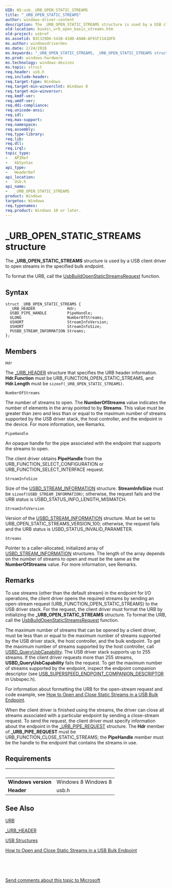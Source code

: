 ```yaml
---
UID: NS:usb._URB_OPEN_STATIC_STREAMS
title: "_URB_OPEN_STATIC_STREAMS"
author: windows-driver-content
description: The _URB_OPEN_STATIC_STREAMS structure is used by a USB client driver to open streams in the specified bulk endpoint.
old-location: buses\_urb_open_basic_streams.htm
old-project: usbref
ms.assetid: B3C329D6-541B-410D-A9AB-AF91F1141DFD
ms.author: windowsdriverdev
ms.date: 2/24/2018
ms.keywords: "_URB_OPEN_STATIC_STREAMS, _URB_OPEN_STATIC_STREAMS structure [Buses], buses._urb_open_basic_streams, usb/_URB_OPEN_STATIC_STREAMS"
ms.prod: windows-hardware
ms.technology: windows-devices
ms.topic: struct
req.header: usb.h
req.include-header: 
req.target-type: Windows
req.target-min-winverclnt: Windows 8
req.target-min-winversvr: 
req.kmdf-ver: 
req.umdf-ver: 
req.ddi-compliance: 
req.unicode-ansi: 
req.idl: 
req.max-support: 
req.namespace: 
req.assembly: 
req.type-library: 
req.lib: 
req.dll: 
req.irql: 
topic_type:
-	APIRef
-	kbSyntax
api_type:
-	HeaderDef
api_location:
-	Usb.h
api_name:
-	_URB_OPEN_STATIC_STREAMS
product: Windows
targetos: Windows
req.typenames: 
req.product: Windows 10 or later.
---
```


# _URB_OPEN_STATIC_STREAMS structure
The <b>_URB_OPEN_STATIC_STREAMS</b> structure is used by a  USB client driver to open streams in the specified bulk endpoint. 

To format the URB, call the <a href="..\usbdlib\nf-usbdlib-usbbuildopenstaticstreamsrequest.md">UsbBuildOpenStaticStreamsRequest</a>  function.

## Syntax
````
struct _URB_OPEN_STATIC_STREAMS {
  _URB_HEADER              Hdr;
  USBD_PIPE_HANDLE         PipeHandle;
  ULONG                    NumberOfStreams;
  USHORT                   StreamInfoVersion;
  USHORT                   StreamInfoSize;
  PUSBD_STREAM_INFORMATION Streams;
};
````

## Members


`Hdr`

The <a href="..\usb\ns-usb-_urb_header.md">_URB_HEADER</a> structure that specifies the URB header information. <b>Hdr.Function</b> must be URB_FUNCTION_OPEN_STATIC_STREAMS, and <b>Hdr.Length</b> must be <code>sizeof(_URB_OPEN_STATIC_STREAMS)</code>.

`NumberOfStreams`

The number of streams to open. The <b>NumberOfStreams</b> value indicates the number of elements in the array pointed to by <b>Streams</b>. This value must be greater than zero and less than or equal to the maximum number of streams supported by the USB driver stack, the host controller, and the endpoint in the device. For more information, see Remarks.

`PipeHandle`

An opaque handle for the pipe associated with the endpoint that supports the streams to open.

The client driver obtains <b>PipeHandle</b> from the    URB_FUNCTION_SELECT_CONFIGURATION or URB_FUNCTION_SELECT_INTERFACE request.

`StreamInfoSize`

Size of the <a href="..\usb\ns-usb-_usbd_stream_information.md">USBD_STREAM_INFORMATION</a> structure.  <b>StreamInfoSize</b> must be <code>sizeof(USBD_STREAM_INFORMATION)</code>;
otherwise, the request fails and the URB status is  USBD_STATUS_INFO_LENGTH_MISMATCH.

`StreamInfoVersion`

Version of the <a href="..\usb\ns-usb-_usbd_stream_information.md">USBD_STREAM_INFORMATION</a> structure.  Must be set to URB_OPEN_STATIC_STREAMS_VERSION_100; otherwise, the request fails and the URB status is  USBD_STATUS_INVALID_PARAMETER.

`Streams`

Pointer to a caller-allocated, initialized array of <a href="..\usb\ns-usb-_usbd_stream_information.md">USBD_STREAM_INFORMATION</a> structures. The length of the array depends on the number of streams to open and must be the same as the <b>NumberOfStreams</b> value.   For more information, see Remarks.

## Remarks
To use  streams (other than the default stream) in the endpoint for I/O operations, the client driver opens the required streams by sending an open-stream request (URB_FUNCTION_OPEN_STATIC_STREAMS) to the USB driver stack. For the request, the client driver must format the URB by  initializing the  <b>_URB_OPEN_STATIC_STREAMS</b> structure. To format the URB, call the <a href="..\usbdlib\nf-usbdlib-usbbuildopenstaticstreamsrequest.md">UsbBuildOpenStaticStreamsRequest</a>  function.

The maximum number of streams that can be opened by a client driver, must be less than or equal to the maximum number of streams supported by the USB driver stack, the host controller, and the bulk endpoint. To get the maximum number of streams supported by the host controller, call <a href="..\usbdlib\nf-usbdlib-usbd_queryusbcapability.md">USBD_QueryUsbCapability</a>. The USB driver stack supports up to 255 streams.  If the client driver requests more than 255 streams, <b>USBD_QueryUsbCapability</b> fails the request. To get the maximum number of streams supported by the endpoint, inspect the endpoint companion descriptor (see <a href="..\usbspec\ns-usbspec-_usb_superspeed_endpoint_companion_descriptor.md">USB_SUPERSPEED_ENDPOINT_COMPANION_DESCRIPTOR</a> in Usbspec.h).

For information about formatting the URB for the open-stream request and code example, see <a href="https://msdn.microsoft.com/library/windows/hardware/hh450846">How to Open and Close Static Streams in a USB Bulk Endpoint</a>.

When the client driver is finished using the streams, the driver can close all streams associated with a particular endpoint by sending a close-stream request. To send the request, the client driver must specify information about the endpoint in  the <a href="..\usb\ns-usb-_urb_pipe_request.md">_URB_PIPE_REQUEST</a> structure. The <b>Hdr</b> member of <b>_URB_PIPE_REQUEST</b> must be URB_FUNCTION_CLOSE_STATIC_STREAMS; the <b>PipeHandle</b> member must be the handle to the endpoint that contains the  streams in use.

## Requirements
| &nbsp; | &nbsp; |
| ---- |:---- |
| **Windows version** | Windows 8 Windows 8 |
| **Header** | usb.h |

## See Also

<a href="..\usb\ns-usb-_urb.md">URB</a>



<a href="..\usb\ns-usb-_urb_header.md">_URB_HEADER</a>



<a href="https://msdn.microsoft.com/library/windows/hardware/ff540160">USB Structures</a>



<a href="https://msdn.microsoft.com/library/windows/hardware/hh450846">How to Open and Close Static Streams in a USB Bulk Endpoint</a>



 

 

<a href="mailto:wsddocfb@microsoft.com?subject=Documentation%20feedback [usbref\buses]:%20_URB_OPEN_STATIC_STREAMS structure%20 RELEASE:%20(2/24/2018)&amp;body=%0A%0APRIVACY STATEMENT%0A%0AWe use your feedback to improve the documentation. We don't use your email address for any other purpose, and we'll remove your email address from our system after the issue that you're reporting is fixed. While we're working to fix this issue, we might send you an email message to ask for more info. Later, we might also send you an email message to let you know that we've addressed your feedback.%0A%0AFor more info about Microsoft's privacy policy, see http://privacy.microsoft.com/en-us/default.aspx." title="Send comments about this topic to Microsoft">Send comments about this topic to Microsoft</a>